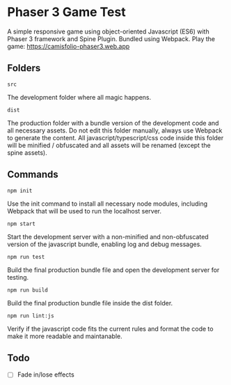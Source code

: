 # Phaser 3 Game Test

A simple responsive game using object-oriented Javascript (ES6) with Phaser 3 framework and Spine Plugin. Bundled using Webpack. 
Play the game: https://camisfolio-phaser3.web.app

## Folders

```
src
```

The development folder where all magic happens.

```
dist
```

The production folder with a bundle version of the development code and all necessary assets. Do not edit this folder manually, always use Webpack to generate the content. All javascript/typescript/css code inside this folder will be minified / obfuscated and all assets will be renamed (except the spine assets). 

## Commands

```
npm init
```

Use the init command to install all necessary node modules, including Webpack that will be used to run the localhost server. 

```
npm start
```

Start the development server with a non-minified and non-obfuscated version of the javascript bundle, enabling log and debug messages.

```
npm run test
```

Build the final production bundle file and open the development server for testing.

```
npm run build
```

Build the final production bundle file inside the dist folder.

```
npm run lint:js
```

Verify if the javascript code fits the current rules and format the code to make it more readable and maintanable.

## Todo

- [ ] Fade in/lose effects